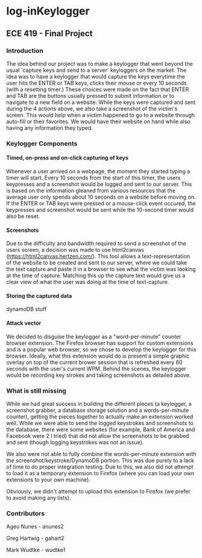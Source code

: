 # log-inKeylogger

## ECE 419 - Final Project

### Introduction

The idea behind our project was to make a keylogger that went beyond the usual 'capture keys and send to a server' keyloggers on the market. The idea was to have a keylogger that would capture the keys everytime the user hits the ENTER or TAB keys, clicks their mouse or every 10 seconds (with a resetting timer.) These choices were made on the fact that ENTER and TAB are the buttons usually pressed to submit information or to navigate to a new field on a website. While the keys were captured and sent during the 4 actions above, we also take a screenshot of the victim's screen. This would help when a victim happened to go to a website through auto-fill or their favorites. We would have their website on hand while also having any information they typed.

### Keylogger Components

#### Timed, on-press and on-click capturing of keys

Whenever a user arrived on a webpage, the moment they started typing a timer will start. Every 10 seconds from the start of this timer, the users keypresses and a screenshot would be logged and sent to our server. This is based on the information gleaned from various resources that the average user only spends about 10 seconds on a website before moving on. If the ENTER or TAB keys were pressed or a mouse-click event occured, the keypresses and screenshot would be sent while the 10-second timer would also be reset. 

#### Screenshots
Due to the difficulty and bandwidth required to send a screenshot of the users screen, a decision was made to use html2canvas (https://html2canvas.hertzen.com/). This tool allows a text-representation of the website to be created and sent to our server, where we could take the text capture and paste it in a browser to see what the victim was looking at the time of capture. Matching this up the capture text would give us a clear view of what the user was doing at the time of text-capture.

#### Storing the captured data
dynamoDB stuff

#### Attack vector
We decided to disguise the keylogger as a "word-per-minute" counter browser extension. The Firefox browser has support for custom extensions and is a popular web browser, so we chose to develop the keylogger for this browser. Ideally, what this extension would do is present a simple graphic overlay on top of the current brower session that is refreshed every 60 seconds with the user's current WPM. Behind the scenes, the keylogger would be recording key strokes and taking screenshots as detailed above. 


### What is still missing
While we had great success in building the different pieces (a keylogger, a screenshot grabber, a database storage solution and a words-per-minute counter), getting the pieces together to actually make an extension worked well. While we were able to send the logged keystrokes and screenshots to the database, there were some websites (for example, Bank of America and Facebook were 2 I tried) that did not allow the screenshots to be grabbed and sent (though logging keystrokes was not an issue). 

We also were not able to fully combine the words-per-minute extension with the screenshot/keystroke/DynamoDB portion. This was due purely to a lack of time to do proper integration testing. Due to this, we also did not attempt to load it as a temporary extension to Firefox (where you can load your own extensions to your own machine). 

Obviously, we didn't attempt to upload this extension to Firefox (we prefer to avoid making any lists).

### Contributors
Ageu Nunes - anunes2  

Greg Hartwig - gahart2  

Mark Wudtke - wudtke1
